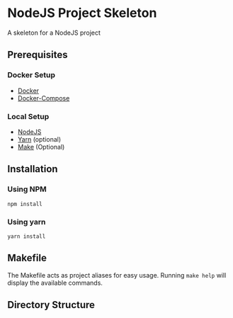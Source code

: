 # NodeJS Project Skeleton
A skeleton for a NodeJS project

## Prerequisites

### Docker Setup
- [Docker](https://www.docker.com/)
- [Docker-Compose](https://docs.docker.com/compose/)

### Local Setup
- [NodeJS](https://nodejs.org/)
- [Yarn](https://yarnpkg.com/) (optional)
- [Make](https://www.gnu.org/software/make/) (Optional)

## Installation

### Using NPM
```
npm install
```

### Using yarn
```
yarn install
```

## Makefile
The Makefile acts as project aliases for easy usage.  Running `make help` will display the available commands.

## Directory Structure
